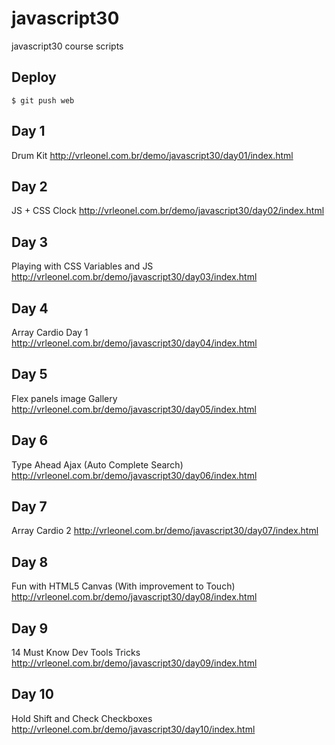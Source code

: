 # javascript30
javascript30 course scripts

## Deploy
`$ git push web` 

## Day 1
Drum Kit
http://vrleonel.com.br/demo/javascript30/day01/index.html

## Day 2
JS + CSS Clock
http://vrleonel.com.br/demo/javascript30/day02/index.html

## Day 3
Playing with CSS Variables and JS
http://vrleonel.com.br/demo/javascript30/day03/index.html

## Day 4
Array Cardio Day 1
http://vrleonel.com.br/demo/javascript30/day04/index.html

## Day 5
Flex panels image Gallery
http://vrleonel.com.br/demo/javascript30/day05/index.html

## Day 6
Type Ahead Ajax (Auto Complete Search)
http://vrleonel.com.br/demo/javascript30/day06/index.html

## Day 7
Array Cardio 2
http://vrleonel.com.br/demo/javascript30/day07/index.html

## Day 8
Fun with HTML5 Canvas (With improvement to Touch)
http://vrleonel.com.br/demo/javascript30/day08/index.html

## Day 9
14 Must Know Dev Tools Tricks
http://vrleonel.com.br/demo/javascript30/day09/index.html

## Day 10
Hold Shift and Check Checkboxes
http://vrleonel.com.br/demo/javascript30/day10/index.html
